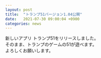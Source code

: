 ```yaml
---
layout: post
title:  "トランプ51バージョン1.04公開"
date:   2021-07-30 09:00:04 +0900
categories: news
---
```


新しいアプリ トランプ51をリリースしました。  
そのまま、トランプのゲームの51が遊べます。  
よろしくお願いします。
